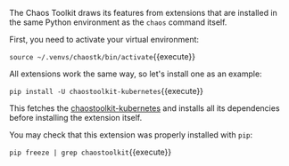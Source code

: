 The Chaos Toolkit draws its features from extensions that are installed in the
same Python environment as the `chaos` command itself.

First, you need to activate your virtual environment:

`source ~/.venvs/chaostk/bin/activate`{{execute}}

All extensions work the same way, so let's install one as an example:

`pip install -U chaostoolkit-kubernetes`{{execute}}

This fetches the
[chaostoolkit-kubernetes](https://github.com/chaostoolkit/chaostoolkit-kubernetes)
and installs all its dependencies before installing the extension itself.

You may check that this extension was properly installed with `pip`:

`pip freeze | grep chaostoolkit`{{execute}}
